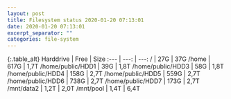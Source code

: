 ```yaml
---
layout: post
title: Filesystem status 2020-01-20 07:13:01
date: 2020-01-20 07:13:01
excerpt_separator: ""
categories: file-system
---
```

{:.table_alt}
Harddrive | Free | Size
:--- | ---: | ---:
/ | 27G | 37G
/home | 617G | 1,7T
/home/public/HDD1 | 39G | 1,8T
/home/public/HDD3 | 58G | 1,8T
/home/public/HDD4 | 158G | 2,7T
/home/public/HDD5 | 559G | 2,7T
/home/public/HDD6 | 738G | 2,7T
/home/public/HDD7 | 173G | 2,7T
/mnt/data2 | 1,2T | 2,0T
/mnt/pool | 1,4T | 6,4T
